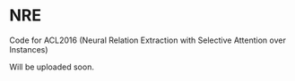 # NRE
Code for ACL2016 (Neural Relation Extraction with Selective Attention over Instances)

Will be uploaded soon.
